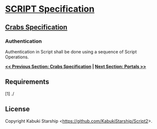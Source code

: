 # [SCRIPT Specification](../)

## [Crabs Specification](./)

### Authentication

Authentication in Script shall be done using a sequence of Script Operations.

**[<< Previous Section: Crabs Specification](./) | [Next Section: Portals >>](./Portals.md)**

## Requirements

[1] ./

## License

Copyright Kabuki Starship <<https://github.com/KabukiStarship/Script2>>.
